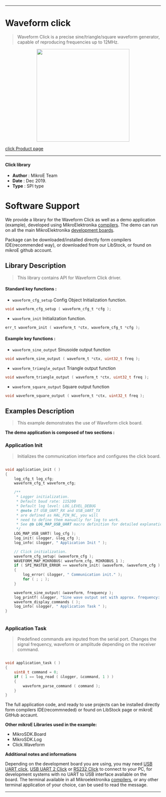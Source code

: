 

---
# Waveform  click

> Waveform Click is a precise sine/triangle/square waveform generator, capable of reproducing frequencies up to 12MHz.

<p align="center">
  <img src="https://download.mikroe.com/images/click_for_ide/waveform_click.png" height=300px>
</p>

[click Product page](https://www.mikroe.com/waveform-click)

---


#### Click library 

- **Author**        : MikroE Team
- **Date**          : Dec 2019.
- **Type**          : SPI type


# Software Support

We provide a library for the Waveform Click 
as well as a demo application (example), developed using MikroElektronika 
[compilers](https://shop.mikroe.com/compilers). 
The demo can run on all the main MikroElektronika [development boards](https://shop.mikroe.com/development-boards).

Package can be downloaded/installed directly form compilers IDE(recommended way), or downloaded from our LibStock, or found on mikroE github account. 

## Library Description

> This library contains API for Waveform Click driver.

#### Standard key functions :

- `waveform_cfg_setup` Config Object Initialization function.
```c
void waveform_cfg_setup ( waveform_cfg_t *cfg ); 
```

- `waveform_init` Initialization function.
```c
err_t waveform_init ( waveform_t *ctx, waveform_cfg_t *cfg );
```

#### Example key functions :

- `waveform_sine_output` Sinusoide output function
```c
void waveform_sine_output ( waveform_t *ctx, uint32_t freq );
```

- `waveform_triangle_output` Triangle output function
```c
void waveform_triangle_output ( waveform_t *ctx, uint32_t freq );
```

- `waveform_square_output` Square output function
```c
void waveform_square_output ( waveform_t *ctx, uint32_t freq );
```

## Examples Description

> This example demonstrates the use of Waveform click board.

**The demo application is composed of two sections :**

### Application Init 

> Initializes the communication interface and configures the click board.

```c

void application_init ( )
{
    log_cfg_t log_cfg;
    waveform_cfg_t waveform_cfg;

    /** 
     * Logger initialization.
     * Default baud rate: 115200
     * Default log level: LOG_LEVEL_DEBUG
     * @note If USB_UART_RX and USB_UART_TX 
     * are defined as HAL_PIN_NC, you will 
     * need to define them manually for log to work. 
     * See @b LOG_MAP_USB_UART macro definition for detailed explanation.
     */
    LOG_MAP_USB_UART( log_cfg );
    log_init( &logger, &log_cfg );
    log_info( &logger, " Application Init " );

    // Click initialization.
    waveform_cfg_setup( &waveform_cfg );
    WAVEFORM_MAP_MIKROBUS( waveform_cfg, MIKROBUS_1 );
    if ( SPI_MASTER_ERROR == waveform_init( &waveform, &waveform_cfg ) )
    {
        log_error( &logger, " Communication init." );
        for ( ; ; );
    }

    waveform_sine_output( &waveform, frequency );
    log_printf( &logger, "Sine wave output set with approx. frequency: %lu Hz\r\n", frequency );
    waveform_display_commands ( );
    log_info( &logger, " Application Task " );
}
  
```

### Application Task

> Predefined commands are inputed from the serial port.
> Changes the signal frequency, waveform or amplitude depending on the receiver command.

```c

void application_task ( )
{
    uint8_t command = 0;
    if ( 1 == log_read ( &logger, &command, 1 ) ) 
    {
        waveform_parse_command ( command );
    }
}

```

The full application code, and ready to use projects can be  installed directly form compilers IDE(recommneded) or found on LibStock page or mikroE GitHub accaunt.

**Other mikroE Libraries used in the example:** 

- MikroSDK.Board
- MikroSDK.Log
- Click.Waveform

**Additional notes and informations**

Depending on the development board you are using, you may need 
[USB UART click](https://shop.mikroe.com/usb-uart-click), 
[USB UART 2 Click](https://shop.mikroe.com/usb-uart-2-click) or 
[RS232 Click](https://shop.mikroe.com/rs232-click) to connect to your PC, for 
development systems with no UART to USB interface available on the board. The 
terminal available in all Mikroelektronika 
[compilers](https://shop.mikroe.com/compilers), or any other terminal application 
of your choice, can be used to read the message.



---
